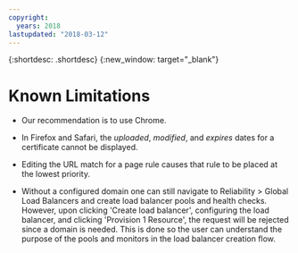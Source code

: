 ```yaml
---
copyright:
  years: 2018
lastupdated: "2018-03-12"
---
```


{:shortdesc: .shortdesc}
{:new_window: target="_blank"}

# Known Limitations

 * Our recommendation is to use Chrome.

 * In Firefox and Safari, the *uploaded*, *modified*, and *expires* dates for a certificate cannot be displayed.

 * Editing the URL match for a page rule causes that rule to be placed at the lowest priority.
 
 * Without a configured domain one can still navigate to Reliability > Global Load Balancers and create load balancer pools and health checks. However, upon clicking 'Create load balancer', configuring the load balancer, and clicking 'Provision 1 Resource', the request will be rejected since a domain is needed. This is done so the user can understand the purpose of the pools and monitors in the load balancer creation flow.
